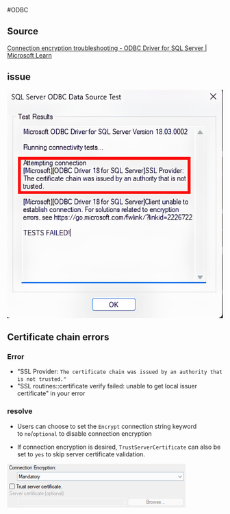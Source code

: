 #ODBC

## Source
[Connection encryption troubleshooting - ODBC Driver for SQL Server | Microsoft Learn](https://learn.microsoft.com/en-us/sql/connect/odbc/connection-troubleshooting?view=sql-server-ver16)

## issue
![](Screenshot%202024-02-06%20130048.png)

## Certificate chain errors
### Error
- "SSL Provider: `The certificate chain was issued by an authority that is not trusted."` 
- "SSL routines::certificate verify failed: unable to get local issuer certificate" in your error

### resolve
- Users can choose to set the `Encrypt` connection string keyword to `no`/`optional` to disable connection encryption

-  If connection encryption is desired, `TrustServerCertificate` can also be set to `yes` to skip server certificate validation.

![](Pasted%20image%2020240206132906.png)